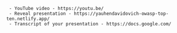      - YouTube video - https://youtu.be/
     - Reveal presentation - https://yauhendavidovich-owasp-top-ten.netlify.app/
     - Transcript of your presentation - https://docs.google.com/
